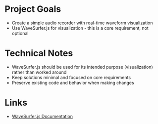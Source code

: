 # Project Goals
- Create a simple audio recorder with real-time waveform visualization
- Use WaveSurfer.js for visualization - this is a core requirement, not optional

# Technical Notes
- WaveSurfer.js should be used for its intended purpose (visualization) rather than worked around
- Keep solutions minimal and focused on core requirements
- Preserve existing code and behavior when making changes

# Links
- [WaveSurfer.js Documentation](https://wavesurfer.xyz/)
